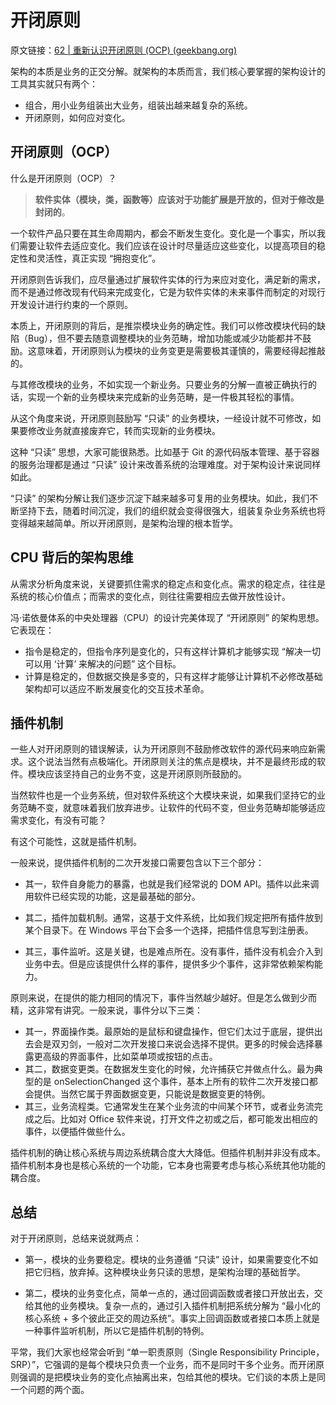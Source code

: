 # 开闭原则

原文链接：[62 | 重新认识开闭原则 (OCP) (geekbang.org)](https://time.geekbang.org/column/article/175236)

架构的本质是业务的正交分解。就架构的本质而言，我们核心要掌握的架构设计的工具其实就只有两个：

- 组合，用小业务组装出大业务，组装出越来越复杂的系统。
- 开闭原则，如何应对变化。

## 开闭原则（OCP）

什么是开闭原则（OCP）？

>  **软件实体（模块，类，函数等）应该对于功能扩展是开放的，但对于修改是封闭的**。



一个软件产品只要在其生命周期内，都会不断发生变化。变化是一个事实，所以我们需要让软件去适应变化。我们应该在设计时尽量适应这些变化，以提高项目的稳定性和灵活性，真正实现 “拥抱变化”。

开闭原则告诉我们，应尽量通过扩展软件实体的行为来应对变化，满足新的需求，而不是通过修改现有代码来完成变化，它是为软件实体的未来事件而制定的对现行开发设计进行约束的一个原则。

本质上，开闭原则的背后，是推崇模块业务的确定性。我们可以修改模块代码的缺陷（Bug），但不要去随意调整模块的业务范畴，增加功能或减少功能都并不鼓励。这意味着，开闭原则认为模块的业务变更是需要极其谨慎的，需要经得起推敲的。



与其修改模块的业务，不如实现一个新业务。只要业务的分解一直被正确执行的话，实现一个新的业务模块来完成新的业务范畴，是一件极其轻松的事情。

从这个角度来说，开闭原则鼓励写 “只读” 的业务模块，一经设计就不可修改，如果要修改业务就直接废弃它，转而实现新的业务模块。

这种 “只读” 思想，大家可能很熟悉。比如基于 Git 的源代码版本管理、基于容器的服务治理都是通过 “只读” 设计来改善系统的治理难度。对于架构设计来说同样如此。

“只读” 的架构分解让我们逐步沉淀下越来越多可复用的业务模块。如此，我们不断坚持下去，随着时间沉淀，我们的组织就会变得很强大，组装复杂业务系统也将变得越来越简单。所以开闭原则，是架构治理的根本哲学。



## CPU 背后的架构思维

从需求分析角度来说，关键要抓住需求的稳定点和变化点。需求的稳定点，往往是系统的核心价值点；而需求的变化点，则往往需要相应去做开放性设计。

冯·诺依曼体系的中央处理器（CPU）的设计完美体现了 “开闭原则” 的架构思想。它表现在：

- 指令是稳定的，但指令序列是变化的，只有这样计算机才能够实现 “解决一切可以用 ‘计算’ 来解决的问题” 这个目标。
- 计算是稳定的，但数据交换是多变的，只有这样才能够让计算机不必修改基础架构却可以适应不断发展变化的交互技术革命。



## 插件机制

一些人对开闭原则的错误解读，认为开闭原则不鼓励修改软件的源代码来响应新需求。这个说法当然有点极端化。开闭原则关注的焦点是模块，并不是最终形成的软件。模块应该坚持自己的业务不变，这是开闭原则所鼓励的。

当然软件也是一个业务系统，但对软件系统这个大模块来说，如果我们坚持它的业务范畴不变，就意味着我们放弃进步。让软件的代码不变，但业务范畴却能够适应需求变化，有没有可能？

有这个可能性，这就是插件机制。



一般来说，提供插件机制的二次开发接口需要包含以下三个部分：

- 其一，软件自身能力的暴露，也就是我们经常说的 DOM API。插件以此来调用软件已经实现的功能，这是最基础的部分。
- 其二，插件加载机制。通常，这基于文件系统，比如我们规定把所有插件放到某个目录下。在 Windows 平台下会多一个选择，把插件信息写到注册表。

- 其三，事件监听。这是关键，也是难点所在。没有事件，插件没有机会介入到业务中去。但是应该提供什么样的事件，提供多少个事件，这非常依赖架构能力。

原则来说，在提供的能力相同的情况下，事件当然越少越好。但是怎么做到少而精，这非常有讲究。一般来说，事件分以下三类：

- 其一，界面操作类。最原始的是鼠标和键盘操作，但它们太过于底层，提供出去会是双刃剑，一般对二次开发接口来说会选择不提供。更多的时候会选择暴露更高级的界面事件，比如菜单项或按钮的点击。
- 其二，数据变更类。在数据发生变化的时候，允许捕获它并做点什么。最为典型的是 onSelectionChanged 这个事件，基本上所有的软件二次开发接口都会提供。当然它属于界面数据变更，只能说是数据变更的特例。
- 其三，业务流程类。它通常发生在某个业务流的中间某个环节，或者业务流完成之后。比如对 Office 软件来说，打开文件之初或之后，都可能发出相应的事件，以便插件做些什么。



插件机制的确让核心系统与周边系统耦合度大大降低。但插件机制并非没有成本。插件机制本身也是核心系统的一个功能，它本身也需要考虑与核心系统其他功能的耦合度。

## 总结

对于开闭原则，总结来说就两点：

- 第一，模块的业务要稳定。模块的业务遵循 “只读” 设计，如果需要变化不如把它归档，放弃掉。这种模块业务只读的思想，是架构治理的基础哲学。

- 第二，模块的业务变化点，简单一点的，通过回调函数或者接口开放出去，交给其他的业务模块。复杂一点的，通过引入插件机制把系统分解为 “最小化的核心系统 + 多个彼此正交的周边系统”。事实上回调函数或者接口本质上就是一种事件监听机制，所以它是插件机制的特例。

平常，我们大家也经常会听到 “单一职责原则（Single Responsibility Principle，SRP）”，它强调的是每个模块只负责一个业务，而不是同时干多个业务。而开闭原则强调的是把模块业务的变化点抽离出来，包给其他的模块。它们谈的本质上是同一个问题的两个面。